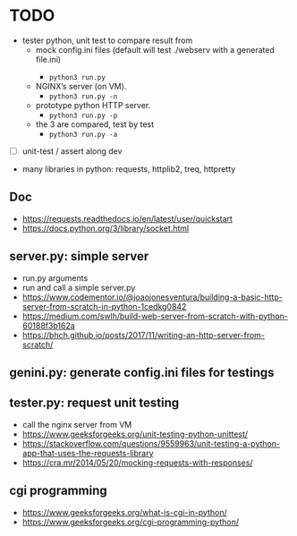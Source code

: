# TODO

* tester python, unit test to compare result from
    * mock config.ini files (default will test ./webserv <FILE> with a generated file.ini)
        * ```python3 run.py```
    * NGINX’s server (on VM).
        * ```python3 run.py -n```
    * prototype python HTTP server.
        * ```python3 run.py -p```
    * the 3 are compared, test by test
        * ```python3 run.py -a```

* [ ] unit-test / assert along dev
* many libraries in python: requests, httplib2, treq, httpretty


## Doc
* https://requests.readthedocs.io/en/latest/user/quickstart
* https://docs.python.org/3/library/socket.html

## server.py: simple server
* run.py arguments
* run and call a simple server.py
* https://www.codementor.io/@joaojonesventura/building-a-basic-http-server-from-scratch-in-python-1cedkg0842
* https://medium.com/swlh/build-web-server-from-scratch-with-python-60188f3b162a
* https://bhch.github.io/posts/2017/11/writing-an-http-server-from-scratch/

## genini.py: generate config.ini files for testings

## tester.py: request unit testing
* call the nginx server from VM
* https://www.geeksforgeeks.org/unit-testing-python-unittest/
* https://stackoverflow.com/questions/9559963/unit-testing-a-python-app-that-uses-the-requests-library
* https://cra.mr/2014/05/20/mocking-requests-with-responses/

## cgi programming
* https://www.geeksforgeeks.org/what-is-cgi-in-python/
* https://www.geeksforgeeks.org/cgi-programming-python/